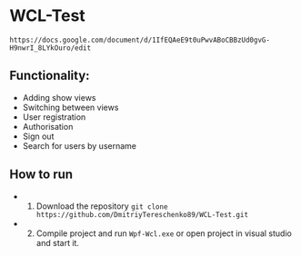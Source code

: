 # WCL-Test
`https://docs.google.com/document/d/1IfEQAeE9t0uPwvABoCBBzUd0gvG-H9nwrI_8LYkOuro/edit`

## Functionality:
- Adding show views
- Switching between views
- User registration
- Authorisation
- Sign out
- Search for users by username

## How to run
- 1. Download the repository `git clone https://github.com/DmitriyTereschenko89/WCL-Test.git`
- 2. Compile project and run `Wpf-Wcl.exe` or open project in visual studio and start it.
